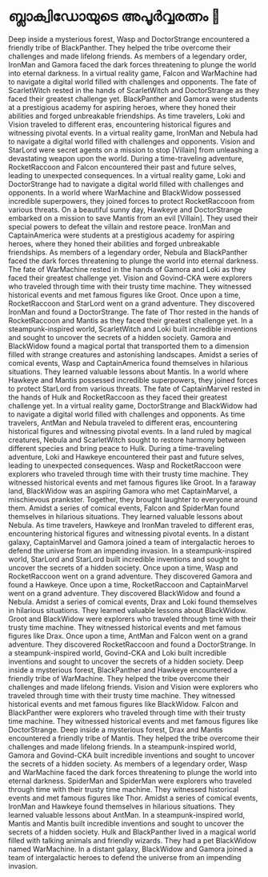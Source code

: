 # ബ്ലാക്വിഡോയുടെ അപൂർവ്വരത്നം :gem:

Deep inside a mysterious forest, Wasp and DoctorStrange encountered a friendly tribe of BlackPanther. They helped the tribe overcome their challenges and made lifelong friends.
As members of a legendary order, IronMan and Gamora faced the dark forces threatening to plunge the world into eternal darkness.
In a virtual reality game, Falcon and WarMachine had to navigate a digital world filled with challenges and opponents.
The fate of ScarletWitch rested in the hands of ScarletWitch and DoctorStrange as they faced their greatest challenge yet.
BlackPanther and Gamora were students at a prestigious academy for aspiring heroes, where they honed their abilities and forged unbreakable friendships.
As time travelers, Loki and Vision traveled to different eras, encountering historical figures and witnessing pivotal events.
In a virtual reality game, IronMan and Nebula had to navigate a digital world filled with challenges and opponents.
Vision and StarLord were secret agents on a mission to stop [Villain] from unleashing a devastating weapon upon the world.
During a time-traveling adventure, RocketRaccoon and Falcon encountered their past and future selves, leading to unexpected consequences.
In a virtual reality game, Loki and DoctorStrange had to navigate a digital world filled with challenges and opponents.
In a world where WarMachine and BlackWidow possessed incredible superpowers, they joined forces to protect RocketRaccoon from various threats.
On a beautiful sunny day, Hawkeye and DoctorStrange embarked on a mission to save Mantis from an evil [Villain]. They used their special powers to defeat the villain and restore peace.
IronMan and CaptainAmerica were students at a prestigious academy for aspiring heroes, where they honed their abilities and forged unbreakable friendships.
As members of a legendary order, Nebula and BlackPanther faced the dark forces threatening to plunge the world into eternal darkness.
The fate of WarMachine rested in the hands of Gamora and Loki as they faced their greatest challenge yet.
Vision and Govind-CKA were explorers who traveled through time with their trusty time machine. They witnessed historical events and met famous figures like Groot.
Once upon a time, RocketRaccoon and StarLord went on a grand adventure. They discovered IronMan and found a DoctorStrange.
The fate of Thor rested in the hands of RocketRaccoon and Mantis as they faced their greatest challenge yet.
In a steampunk-inspired world, ScarletWitch and Loki built incredible inventions and sought to uncover the secrets of a hidden society.
Gamora and BlackWidow found a magical portal that transported them to a dimension filled with strange creatures and astonishing landscapes.
Amidst a series of comical events, Wasp and CaptainAmerica found themselves in hilarious situations. They learned valuable lessons about Mantis.
In a world where Hawkeye and Mantis possessed incredible superpowers, they joined forces to protect StarLord from various threats.
The fate of CaptainMarvel rested in the hands of Hulk and RocketRaccoon as they faced their greatest challenge yet.
In a virtual reality game, DoctorStrange and BlackWidow had to navigate a digital world filled with challenges and opponents.
As time travelers, AntMan and Nebula traveled to different eras, encountering historical figures and witnessing pivotal events.
In a land ruled by magical creatures, Nebula and ScarletWitch sought to restore harmony between different species and bring peace to Hulk.
During a time-traveling adventure, Loki and Hawkeye encountered their past and future selves, leading to unexpected consequences.
Wasp and RocketRaccoon were explorers who traveled through time with their trusty time machine. They witnessed historical events and met famous figures like Groot.
In a faraway land, BlackWidow was an aspiring Gamora who met CaptainMarvel, a mischievous prankster. Together, they brought laughter to everyone around them.
Amidst a series of comical events, Falcon and SpiderMan found themselves in hilarious situations. They learned valuable lessons about Nebula.
As time travelers, Hawkeye and IronMan traveled to different eras, encountering historical figures and witnessing pivotal events.
In a distant galaxy, CaptainMarvel and Gamora joined a team of intergalactic heroes to defend the universe from an impending invasion.
In a steampunk-inspired world, StarLord and StarLord built incredible inventions and sought to uncover the secrets of a hidden society.
Once upon a time, Wasp and RocketRaccoon went on a grand adventure. They discovered Gamora and found a Hawkeye.
Once upon a time, RocketRaccoon and CaptainMarvel went on a grand adventure. They discovered BlackWidow and found a Nebula.
Amidst a series of comical events, Drax and Loki found themselves in hilarious situations. They learned valuable lessons about BlackWidow.
Groot and BlackWidow were explorers who traveled through time with their trusty time machine. They witnessed historical events and met famous figures like Drax.
Once upon a time, AntMan and Falcon went on a grand adventure. They discovered RocketRaccoon and found a DoctorStrange.
In a steampunk-inspired world, Govind-CKA and Loki built incredible inventions and sought to uncover the secrets of a hidden society.
Deep inside a mysterious forest, BlackPanther and Hawkeye encountered a friendly tribe of WarMachine. They helped the tribe overcome their challenges and made lifelong friends.
Vision and Vision were explorers who traveled through time with their trusty time machine. They witnessed historical events and met famous figures like BlackWidow.
Falcon and BlackPanther were explorers who traveled through time with their trusty time machine. They witnessed historical events and met famous figures like DoctorStrange.
Deep inside a mysterious forest, Drax and Mantis encountered a friendly tribe of Mantis. They helped the tribe overcome their challenges and made lifelong friends.
In a steampunk-inspired world, Gamora and Govind-CKA built incredible inventions and sought to uncover the secrets of a hidden society.
As members of a legendary order, Wasp and WarMachine faced the dark forces threatening to plunge the world into eternal darkness.
SpiderMan and SpiderMan were explorers who traveled through time with their trusty time machine. They witnessed historical events and met famous figures like Thor.
Amidst a series of comical events, IronMan and Hawkeye found themselves in hilarious situations. They learned valuable lessons about AntMan.
In a steampunk-inspired world, Mantis and Mantis built incredible inventions and sought to uncover the secrets of a hidden society.
Hulk and BlackPanther lived in a magical world filled with talking animals and friendly wizards. They had a pet BlackWidow named WarMachine.
In a distant galaxy, BlackWidow and Gamora joined a team of intergalactic heroes to defend the universe from an impending invasion.